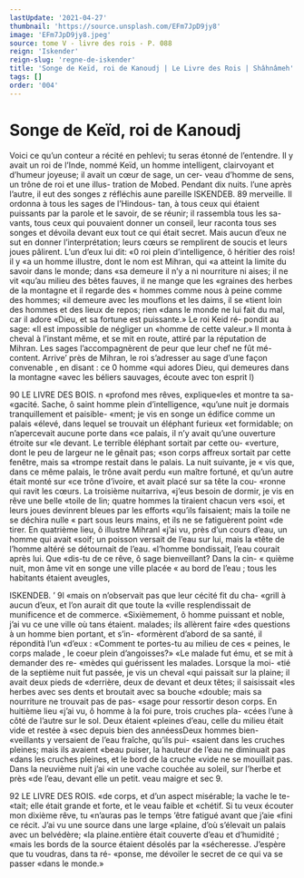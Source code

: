 ```yaml
---
lastUpdate: '2021-04-27'
thumbnail: 'https://source.unsplash.com/EFm7JpD9jy8'
image: 'EFm7JpD9jy8.jpeg'
source: tome V - livre des rois - P. 088
reign: 'Iskender'
reign-slug: 'regne-de-iskender'
title: 'Songe de Keïd, roi de Kanoudj | Le Livre des Rois | Shâhnâmeh'
tags: []
order: '004'
---
```


# Songe de Keïd, roi de Kanoudj

Voici ce qu’un conteur a récité en pehlevi; tu seras étonné de l’entendre. Il y avait un roi de l’Inde, nommé Keïd, un homme intelligent, clairvoyant et d’humeur joyeuse; il avait un cœur de sage, un cer- veau d’homme de sens, un trône de roi et une illus- tration de Mobed. Pendant dix nuits. l’une après l’autre, il eut des songes z réfléchis aune pareille
lSKENDEB. 89 merveille. Il ordonna à tous les sages de l’Hindous-
tan, à tous ceux qui étaient puissants par la parole
et le savoir, de se réunir; il rassembla tous les sa- vants, tous ceux qui pouvaient donner un conseil, leur raconta tous ses songes et dévoila devant eux tout ce qui était secret. Mais aucun d’eux ne sut en donner l’interprétation; leurs cœurs se remplirent de
soucis et leurs joues pâlirent. L’un d’eux lui dit:
«0 roi plein d’intelligence, ô héritier des rois! il y
«a un homme illustre, dont le nom est Mihran, qui «a atteint la limite du savoir dans le monde; dans «sa demeure il n’y a ni nourriture ni aises; il ne vit «qu’au milieu des bêtes fauves, il ne mange que les «graines des herbes de la montagne et il regarde des
« hommes comme nous à peine comme des hommes;
«il demeure avec les mouflons et les daims, il se «tient loin des hommes et des lieux de repos; rien «dans le monde ne lui fait du mal, car il adore «Dieu, et sa fortune est puissante.» Le roi Keid ré- pondit au sage: «Il est impossible de négliger un «homme de cette valeur.»
Il monta à cheval à l’instant même, et se mit en route, attiré par la réputation de Mihran. Les sages l’accompagnèrent de peur que leur chef ne fût mé- content. Arrive’ près de Mihran, le roi s’adresser au
sage d’une façon convenable , en disant : ce 0 homme «qui adores Dieu, qui demeures dans la montagne «avec les béliers sauvages, écoute avec ton esprit
l)

90 LE LIVRE DES BOIS.
n «profond mes rêves, explique«les et montre ta sa-
«gacité. Sache, ô saint homme plein d’intelligence, «qu’une nuit je dormais tranquillement et paisible- «ment; je vis en songe un édifice comme un palais «élevé, dans lequel se trouvait un éléphant furieux
«et formidable; on n’apercevait aucune porte dans «ce palais, il n’y avait qu’une ouverture étroite sur
«le devant. Le terrible éléphant sortait par cette ou- «verture, dont le peu de largeur ne le gênait pas; «son corps affreux sortait par cette fenêtre, mais sa «trompe restait dans le palais. La nuit suivante, je « vis que, dans ce même palais, le trône avait perdu «un maître fortuné, et qu’un autre était monté sur
«ce trône d’ivoire, et avait placé sur sa tête la cou-
«ronne qui ravit les cœurs. La troisième nuitarriva, «j’eus besoin de dormir, je vis en rêve une belle «toile de lin; quatre hommes la tiraient chacun vers «soi, et leurs joues devinrent bleues par les efforts «qu’ils faisaient; mais la toile ne se déchira nulle
« part sous leurs mains, et ils ne se fatiguèrent point «de tirer. En quatrième lieu, ô illustre Mihranl «j’ai vu, près d’un cours d’eau, un homme qui avait
«soif; un poisson versait de l’eau sur lui, mais la «tête de l’homme altéré se détournait de l’eau.
«l’homme bondissait, l’eau courait après lui. Que
«dis-tu de ce rêve, ô sage bienveillant? Dans la cin-
« quième nuit, mon âme vit en songe une ville placée
« au bord de l’eau ; tous les habitants étaient aveugles,

ISKENDEB. ’ 9l «mais on n’observait pas que leur cécité fit du cha-
«grill à aucun d’eux, et l’on aurait dit que toute la
«ville resplendissait de munificence et de commerce. «Sixièmement, ô homme puissant et noble, j’ai vu
ce une ville où tans étaient. malades; ils allèrent faire «des questions à un homme bien portant, et s’in- «formèrent d’abord de sa santé, il répondità l’un
«d’eux : «Comment te portes-tu au milieu de ces
« peines, le corps malade , le coeur plein d’angoisses?»
«Le malade fut ému, et se mit à demander des re- «mèdes qui guérissent les malades. Lorsque la moi-
«tié de la septième nuit fut passée, je vis un cheval
«qui paissait sur la plaine; il avait deux pieds de «derrière, deux de devant et deux têtes; il saisissait «les herbes avec ses dents et broutait avec sa bouche «double; mais sa nourriture ne trouvait pas de pas- «sage pour ressortir deson corps. En huitième lieu «j’ai vu, ô homme à la foi pure, trois cruches pla-
«cées l’une à côté de l’autre sur le sol. Deux étaient
«pleines d’eau, celle du milieu était vide et restée à
«sec depuis bien des annéessDeux hommes bien- «veillants y versaient de l’eau fraîche, qu’ils pui-
«saient dans les cruches pleines; mais ils avaient
«beau puiser, la hauteur de l’eau ne diminuait pas
«dans les cruches pleines, et le bord de la cruche «vide ne se mouillait pas. Dans la neuvième nuit j’ai
«in une vache couchée au soleil, sur l’herbe et près «de l’eau, devant elle un petit. veau maigre et sec 9.

92 LE LIVRE DES ROIS.
«de corps, et d’un aspect misérable; la vache le te-
«tait; elle était grande et forte, et le veau faible et «chétif. Si tu veux écouter mon dixième rêve, tu «n’auras pas le temps ’être fatigué avant que j’aie
«fini ce récit. J’ai vu une source dans une large «plaine, d’où s’élevait un palais avec un belvédère;
«la plaine.entière était couverte d’eau et d’humidité ;
«mais les bords de la source étaient désolés par la «sécheresse. J’espère que tu voudras, dans ta ré- «ponse, me dévoiler le secret de ce qui va se passer «dans le monde.»

